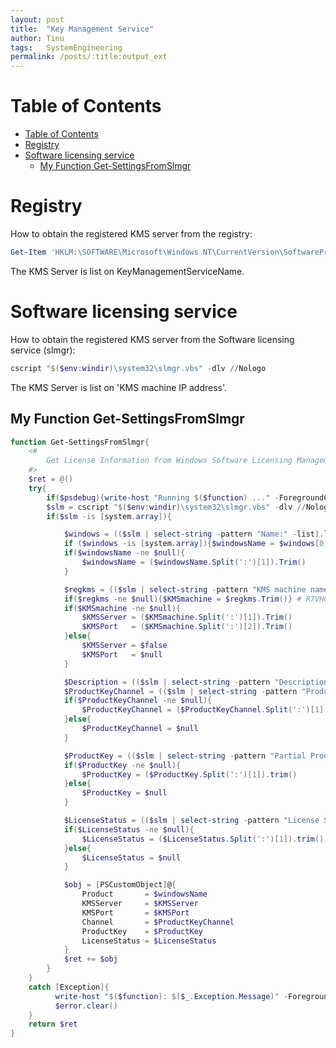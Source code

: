 ```yaml
---
layout: post
title:  "Key Management Service"
author: Tinu
tags:   SystemEngineering
permalink: /posts/:title:output_ext
---
```


# Table of Contents

- [Table of Contents](#table-of-contents)
- [Registry](#registry)
- [Software licensing service](#software-licensing-service)
  - [My Function Get-SettingsFromSlmgr](#my-function-get-settingsfromslmgr)

# Registry

How to obtain the registered KMS server from the registry:

````powershell
Get-Item 'HKLM:\SOFTWARE\Microsoft\Windows NT\CurrentVersion\SoftwareProtectionPlatform'
````

The KMS Server is list on KeyManagementServiceName.  

# Software licensing service

How to obtain the registered KMS server from the Software licensing service (slmgr):

````powershell
cscript "$($env:windir)\system32\slmgr.vbs" -dlv //Nologo
````

The KMS Server is list on 'KMS machine IP address'.  

## My Function Get-SettingsFromSlmgr

````powershell
function Get-SettingsFromSlmgr{
    <#
        Get License Information from Windows Software Licensing Management Tool
    #>
    $ret = @()
    try{
        if($psdebug){write-host "Running $($function) ..." -ForegroundColor Yellow}
        $slm = cscript "$($env:windir)\system32\slmgr.vbs" -dlv //Nologo
        if($slm -is [system.array]){

            $windows = (($slm | select-string -pattern "Name:" -list).line)
            if ($windows -is [system.array]){$windowsName = $windows[0]}else{$windowsName = $windows}
            if($windowsName -ne $null){
                $windowsName = ($windowsName.Split(':')[1]).Trim()
            }

            $regkms = (($slm | select-string -pattern "KMS machine name" -list).line)
            if($regkms -ne $null){$KMSmachine = $regkms.Trim()} # R7VHC = SPLA
            if($KMSmachine -ne $null){
                $KMSServer = ($KMSmachine.Split(':')[1]).Trim()
                $KMSPort   = ($KMSmachine.Split(':')[2]).Trim()
            }else{
                $KMSServer = $false
                $KMSPort   = $null
            }

            $Description = (($slm | select-string -pattern "Description:" -list).line)
            $ProductKeyChannel = (($slm | select-string -pattern "Product Key Channel" -list).line)
            if($ProductKeyChannel -ne $null){
                $ProductKeyChannel = ($ProductKeyChannel.Split(':')[1]).trim() 
            }else{
                $ProductKeyChannel = $null
            }

            $ProductKey = (($slm | select-string -pattern "Partial Product Key:" -list).line)
            if($ProductKey -ne $null){
                $ProductKey = ($ProductKey.Split(':')[1]).trim()
            }else{
                $ProductKey = $null
            }

            $LicenseStatus = (($slm | select-string -pattern "License Status:" -list).line)
            if($LicenseStatus -ne $null){
                $LicenseStatus = ($LicenseStatus.Split(':')[1]).trim()  
            }else{
                $LicenseStatus = $null
            }

            $obj = [PSCustomObject]@{
                Product       = $windowsName
                KMSServer     = $KMSServer
                KMSPort       = $KMSPort
                Channel       = $ProductKeyChannel
                ProductKey    = $ProductKey
                LicenseStatus = $LicenseStatus
            }
            $ret += $obj
        }
    }
    catch [Exception]{
          write-host "$($function): $($_.Exception.Message)" -ForegroundColor Red
          $error.clear()
    }
    return $ret
}
````